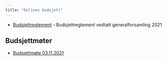 ```yaml
---
title: "Onlines budsjett"
---
```


- [Budsjettreglement](/info/innsikt-og-interface/budsjett/budsjettreglement-online/) - Budsjettreglement vedtatt generalforsamling 2021


## Budsjettmøter

- [Budsjettmøte 03.11.2021](/info/innsikt-og-interface/budsjett/budsjettmote-2021-11-03/)